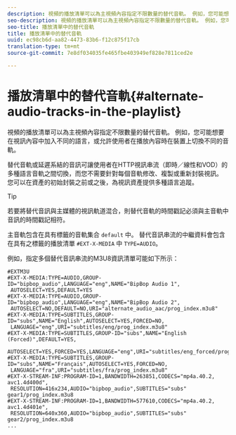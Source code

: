 ```yaml
---
description: 視頻的播放清單可以為主視頻內容指定不限數量的替代音軌。 例如，您可能想要在視訊內容中加入不同的語言，或允許使用者在播放內容時在裝置上切換不同的音軌。
seo-description: 視頻的播放清單可以為主視頻內容指定不限數量的替代音軌。 例如，您可能想要在視訊內容中加入不同的語言，或允許使用者在播放內容時在裝置上切換不同的音軌。
seo-title: 播放清單中的替代音軌
title: 播放清單中的替代音軌
uuid: ec98cb6d-aa82-4473-83b6-f12c875f17cb
translation-type: tm+mt
source-git-commit: 7e8df034035fe465fbe403949ef828e7811ced2e

---
```



# 播放清單中的替代音軌{#alternate-audio-tracks-in-the-playlist}

視頻的播放清單可以為主視頻內容指定不限數量的替代音軌。 例如，您可能想要在視訊內容中加入不同的語言，或允許使用者在播放內容時在裝置上切換不同的音軌。

替代音軌或延遲系結的音訊可讓使用者在HTTP視訊串流（即時／線性和VOD）的多種語言音軌之間切換，而您不需要針對每個音軌修改、複製或重新封裝視訊。 您可以在資產的初始封裝之前或之後，為視訊資產提供多種語言追蹤。

>[!TIP]
>
>若要將替代音訊與主媒體的視訊軌道混合，則替代音軌的時間戳記必須與主音軌中音訊的時間戳記相符。

主音軌包含在具有標籤的音軌集合 `default` 中。 替代音訊串流的中繼資料會包含在具有之標籤的播放清單 `#EXT-X-MEDIA` 中 `TYPE=AUDIO`。

例如，指定多個替代音訊串流的M3U8資訊清單可能如下所示：

```
#EXTM3U
#EXT-X-MEDIA:TYPE=AUDIO,GROUP-ID="bipbop_audio",LANGUAGE="eng",NAME="BipBop Audio 1",
 AUTOSELECT=YES,DEFAULT=YES
#EXT-X-MEDIA:TYPE=AUDIO,GROUP-ID="bipbop_audio",LANGUAGE="eng",NAME="BipBop Audio 2",
 AUTOSELECT=NO,DEFAULT=NO,URI="alternate_audio_aac/prog_index.m3u8"
#EXT-X-MEDIA:TYPE=SUBTITLES,GROUP-ID="subs",NAME="English",AUTOSELECT=YES,FORCED=NO,
 LANGUAGE="eng",URI="subtitles/eng/prog_index.m3u8"
#EXT-X-MEDIA:TYPE=SUBTITLES,GROUP-ID="subs",NAME="English (Forced)",DEFAULT=YES,
 AUTOSELECT=YES,FORCED=YES,LANGUAGE="eng",URI="subtitles/eng_forced/prog_index.m3u8"
#EXT-X-MEDIA:TYPE=SUBTITLES,GROUP-ID="subs",NAME="Français",AUTOSELECT=YES,FORCED=NO,
 LANGUAGE="fra",URI="subtitles/fra/prog_index.m3u8"
#EXT-X-STREAM-INF:PROGRAM-ID=1,BANDWIDTH=263851,CODECS="mp4a.40.2, avc1.4d400d",
 RESOLUTION=416x234,AUDIO="bipbop_audio",SUBTITLES="subs" 
gear1/prog_index.m3u8
#EXT-X-STREAM-INF:PROGRAM-ID=1,BANDWIDTH=577610,CODECS="mp4a.40.2, avc1.4d401e",
 RESOLUTION=640x360,AUDIO="bipbop_audio",SUBTITLES="subs"
gear2/prog_index.m3u8
...
```

